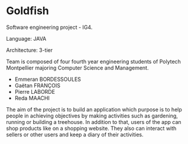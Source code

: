 # Goldfish
Software engineering project - IG4.

Language: JAVA

Architecture: 3-tier

Team is composed of four fourth year engineering students of Polytech Montpellier majoring Computer Science and Management.
  - Emmeran BORDESSOULES
  - Gaëtan FRANÇOIS
  - Pierre LABORDE
  - Reda MAACHI

The aim of the project is to build an application which purpose is to help people in achieving objectives by making activities such as gardening, running or building a treehouse.
In addition to that, users of the app can shop products like on a shopping website.
They also can interact with sellers or other users and keep a diary of their activities.
